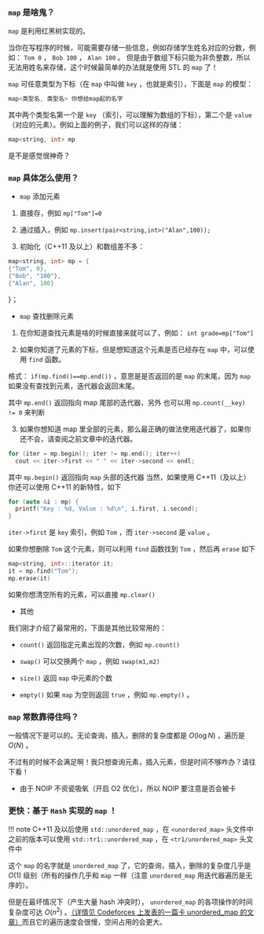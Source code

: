 ###  `map` 是啥鬼？

 `map` 是利用红黑树实现的。

当你在写程序的时候，可能需要存储一些信息，例如存储学生姓名对应的分数，例如： `Tom 0` ， `Bob 100` ， `Alan 100` 。
但是由于数组下标只能为非负整数，所以无法用姓名来存储，这个时候最简单的办法就是使用 STL 的 `map` 了！

 `map` 可任意类型为下标（在 `map` 中叫做 `key` ，也就是索引），下面是 `map` 的模型：

```cpp
map<类型名, 类型名> 你想给map起的名字
```

其中两个类型名第一个是 `key` （索引，可以理解为数组的下标），第二个是 `value` （对应的元素）。例如上面的例子，我们可以这样的存储：

```cpp
map<string, int> mp
```

是不是感觉很神奇？

###  `map` 具体怎么使用？

-    `map` 添加元素

1.  直接存，例如 `mp["Tom"]=0` 

2.  通过插入，例如 `mp.insert(pair<string,int>("Alan",100));` 

3.  初始化（C++11 及以上）和数组差不多：

```cpp
map<string, int> mp = {
{"Tom", 0}, 
{"Bob", "100"},
{"Alan", 100}
```
}；

-    `map` 查找删除元素

1.  在你知道查找元素是啥的时候直接来就可以了，例如： `int grade=mp["Tom"]` 

2.  如果你知道了元素的下标，但是想知道这个元素是否已经存在 `map` 中，可以使用 `find` 函数。

格式： `if(mp.find()==mp.end())` ，意思是是否返回的是 `map` 的末尾，因为 `map` 如果没有查找到元素，迭代器会返回末尾。

其中 `mp.end()` 返回指向 map 尾部的迭代器，另外 也可以用 `mp.count(__key) != 0` 来判断

3.  如果你想知道 map 里全部的元素，那么最正确的做法使用迭代器了，如果你还不会，请查阅之前文章中的迭代器。

```cpp
for (iter = mp.begin(); iter != mp.end(); iter++)
  cout << iter->first << " " << iter->second << endl;
```

其中 `mp.begin()` 返回指向 `map` 头部的迭代器
当然，如果使用 C++11（及以上）你还可以使用 C++11 的新特性，如下

```cpp
for (auto &i : mp) {
  printf("Key : %d, Value : %d\n", i.first, i.second);
}
```

 `iter->first` 是 `key` 索引，例如 `Tom` ，而 `iter->second` 是 `value` 。

如果你想删除 `Tom` 这个元素，则可以利用 `find` 函数找到 `Tom` ，然后再 `erase` 如下

```cpp
map<string, int>::iterator it;
it = mp.find("Tom");
mp.erase(it)
```

如果你想清空所有的元素，可以直接 `mp.clear()` 

-   其他

我们刚才介绍了最常用的，下面是其他比较常用的：

-    `count()` 返回指定元素出现的次数，例如 `mp.count()` 

-    `swap()` 可以交换两个 `map` ，例如 `swap(m1,m2)` 

-    `size()` 返回 `map` 中元素的个数
-    `empty()` 如果 `map` 为空则返回 `true` ，例如 `mp.empty()` 。

###  `map` 常数靠得住吗？

一般情况下是可以的。无论查询，插入，删除的复杂度都是 $O(\log N)$ ，遍历是 $O(N)$ 。

不过有的时候不会满足啊！我只想查询元素，插入元素，但是时间不够咋办？请往下看！

-   由于 NOIP 不资瓷吸氧（开启 O2 优化），所以 NOIP 要注意是否会被卡

### 更快：基于 `Hash` 实现的 `map` ！

!!! note
    C++11 及以后使用 `std::unordered_map` ，在 `<unordered_map>` 头文件中
    之前的版本可以使用 `std::tr1::unordered_map` ，在 `<tr1/unordered_map>` 头文件中

这个 `map` 的名字就是 `unordered_map` 了，它的查询，插入，删除的复杂度几乎是 $O(1)$ 级别（所有的操作几乎和 `map` 一样（注意 `unordered_map` 用迭代器遍历是无序的）。

但是在最坏情况下（产生大量 hash 冲突时）， `unordered_map` 的各项操作的时间复杂度可达 $O(n^2)$ 。[（详情见 Codeforces 上发表的一篇卡 unordered_map 的文章）](http://codeforces.com/blog/entry/62393)而且它的遍历速度会很慢，空间占用的会更大。
